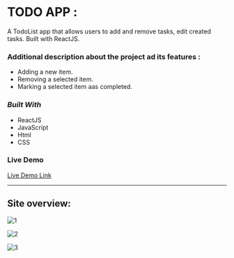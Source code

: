 # **TODO APP :**

A TodoList app that allows users to add and remove tasks, edit created tasks. Built with ReactJS.


### **Additional description about the project ad its features :**

* Adding a new item.
* Removing a selected item.
* Marking a selected item aas completed.

### ***Built With***

* ReactJS
* JavaScript
* Html
* CSS

### **Live Demo**

[Live Demo Link](https://todolist-app-by-ankush.netlify.app/)

---

## Site overview:


![1](https://user-images.githubusercontent.com/118118102/220920280-2ae8f2e2-107f-40ec-a659-0e5f2cf6e433.png)

![2](https://user-images.githubusercontent.com/118118102/220920293-85fdcf2a-92ee-4fb9-b556-972a6362668b.png)

![3](https://user-images.githubusercontent.com/118118102/220925042-40789a91-8ac6-49d2-a4e6-3a404b0e569a.png)